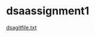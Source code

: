 # dsaassignment1
[dsagitfile.txt](https://github.com/suyog12345/dsaassignment/files/7113592/dsagitfile.txt)

